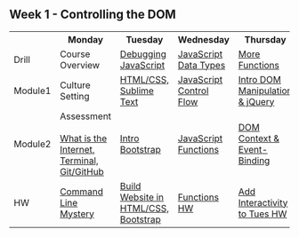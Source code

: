 ## Week 1 - Controlling the DOM

<table>
  <tr>
    <th></th>
    <th>Monday</th>
    <th>Tuesday</th>
    <th>Wednesday</th>
    <th>Thursday</th>
    <th>Friday</th>
  </tr>
  <tr>
    <td>Drill</td>
    <td>Course Overview</td>
    <td><a href="day-02/drill">Debugging JavaScript</a></td>
    <td><a href="day-03/drill">JavaScript Data Types</a></td>
    <td><a href="day-04/drill">More Functions</a></td>
    <td>Assessment</td>
  </tr>
  <tr>
    <td>Module1</td>
    <td>Culture Setting</td>
    <td><a href="day-02/module-01">HTML/CSS, Sublime Text</a></td>
    <td><a href="day-03/module-01">JavaScript Control Flow</a></td>
    <td><a href="day-04/module-01">Intro DOM Manipulation & jQuery</a></td>
    <td>Review</td>
  </tr>
  <tr>
    <td>Module2</td>
    <td>
      Assessment<br><br>
      <a href="day-01/module-02">What is the Internet, Terminal, Git/GitHub</a>
    </td>
    <td><a href="day-02/module-02">Intro Bootstrap</a></td>
    <td><a href="day-03/module-02">JavaScript Functions</a></td>
    <td><a href="day-04/module-02">DOM Context & Event-Binding</a></td>
    <td>Intro <a href="https://github.com/sf-wdi-24/tic-tac-toe" target="_blank">Weekend Lab (Tic Tac Toe)</a></td>
  </tr>
  <tr>
    <td>HW</td>
    <td><a href="https://github.com/sf-wdi-24/command-line-mystery" target="_blank">Command Line Mystery</a></td>
    <td><a href="https://github.com/sf-wdi-24/site-recreation" target="_blank">Build Website in HTML/CSS, Bootstrap</a></td>
    <td><a href="https://github.com/sf-wdi-24/functions-challenges" target="_blank">Functions HW</a></td>
    <td><a href="https://github.com/sf-wdi-24/site-recreation-interactive" target="_blank">Add Interactivity to Tues HW</a></td>
    <td><a href="https://github.com/sf-wdi-24/tic-tac-toe" target="_blank">Weekend Lab (Tic Tac Toe)</a></td>
  </tr>
</table>